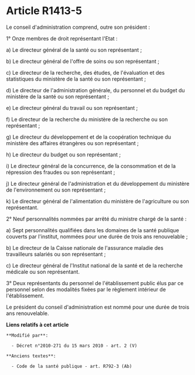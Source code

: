 # Article R1413-5

Le conseil d'administration comprend, outre son président : 

1° Onze membres de droit représentant l'Etat : 

a) Le directeur général de la santé ou son représentant ; 

b) Le           directeur général de l'offre de soins  ou son représentant ; 

c) Le directeur de la recherche, des études, de l'évaluation et des statistiques du ministère de la santé ou son
représentant ; 

d) Le directeur de l'administration générale, du personnel et du budget du ministère de la santé ou son représentant ; 

e) Le directeur général du travail ou son représentant ; 

f) Le directeur de la recherche du ministère de la recherche ou son représentant ; 

g) Le directeur du développement et de la coopération technique du ministère des affaires étrangères ou son représentant ; 

h) Le directeur du budget ou son représentant ; 

i) Le directeur général de la concurrence, de la consommation et de la répression des fraudes ou son représentant ; 

j) Le directeur général de l'administration et du développement du ministère de l'environnement ou son représentant ; 

k) Le directeur général de l'alimentation du ministère de l'agriculture ou son représentant. 

2° Neuf personnalités nommées par arrêté du ministre chargé de la santé : 

a) Sept personnalités qualifiées dans les domaines de la santé publique couverts par l'institut, nommées pour une durée de
trois ans renouvelable ; 

b) Le directeur de la Caisse nationale de l'assurance maladie des travailleurs salariés ou son représentant ; 

c) Le directeur général de l'Institut national de la santé et de la recherche médicale ou son représentant. 

3° Deux représentants du personnel de l'établissement public élus par ce personnel selon des modalités fixées par le
règlement intérieur de l'établissement. 

Le président du conseil d'administration est nommé pour une durée de trois ans renouvelable.

**Liens relatifs à cet article**

	**Modifié par**:

	  - Décret n°2010-271 du 15 mars 2010 - art. 2 (V)

	**Anciens textes**:

	  - Code de la santé publique - art. R792-3 (Ab)
